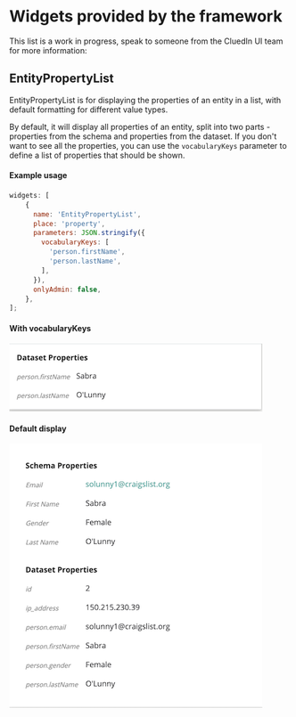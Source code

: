 # Widgets provided by the framework
This list is a work in progress, speak to someone from the CluedIn UI team for more information:

## EntityPropertyList
EntityPropertyList is for displaying the properties of an entity in a list, with default formatting for different value types.

By default, it will display all properties of an entity, split into two parts - properties from the schema and properties from the dataset. If you don't want to see all the properties, you can use the `vocabularyKeys` parameter to define a list of properties that should be shown.

#### Example usage
```js
widgets: [
    {
      name: 'EntityPropertyList',
      place: 'property',
      parameters: JSON.stringify({
        vocabularyKeys: [
          'person.firstName',
          'person.lastName',
        ],
      }),
      onlyAdmin: false,
    },
];
```

#### With vocabularyKeys
![Entity Property List](./images/entity-property-list-vocabs.png)

#### Default display
![Entity Property List](./images/entity-property-list.png)
